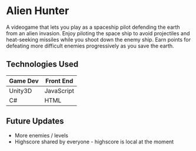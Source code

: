 # Alien Hunter
A videogame that lets you play as a spaceship pilot defending the earth from an alien invasion. Enjoy piloting the space ship to avoid projectiles and heat-seeking missiles while you shoot down the enemy ship. Earn points for defeating more difficult enemies progressively as you save the earth.

## Technologies Used
| Game Dev | Front End |
|--|--|
| Unity3D | JavaScript|
| C# | HTML |
 
## Future Updates

 - More enemies / levels 
 - Highscore shared by everyone - highscore is local at the moment
